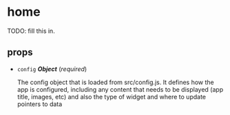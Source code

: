 # home 

TODO: fill this in. 

## props 

- `config` ***Object*** (*required*) 

  The config object that is loaded from src/config.js.
  It defines how the app is configured, including
  any content that needs to be displayed (app title, images, etc)
  and also the type of widget and where to update pointers to data 

